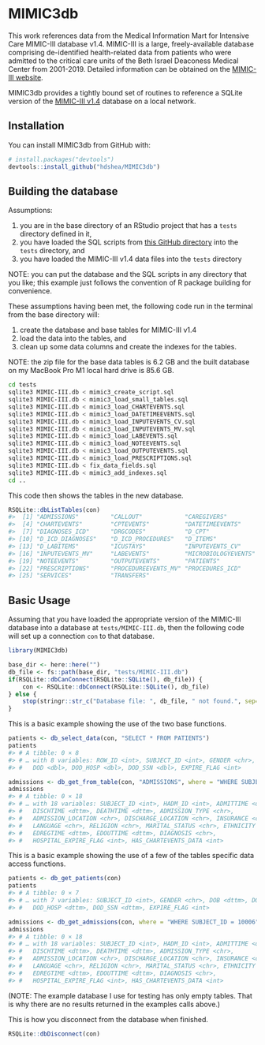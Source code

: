 
<!-- README.md is generated from README.Rmd. Please edit that file -->

# MIMIC3db

<!-- badges: start -->
<!-- badges: end -->

This work references data from the Medical Information Mart for
Intensive Care MIMIC-III database v1.4. MIMIC-III is a large,
freely-available database comprising de-identified health-related data
from patients who were admitted to the critical care units of the Beth
Israel Deaconess Medical Center from 2001-2019. Detailed information can
be obtained on the [MIMIC-III website](https://mimic.mit.edu/docs/iii/).

MIMIC3db provides a tightly bound set of routines to reference a SQLite
version of the [MIMIC-III
v1.4](https://physionet.org/content/mimiciii/1.4/) database on a local
network.

## Installation

You can install MIMIC3db from GitHub with:

``` r
# install.packages("devtools")
devtools::install_github("hdshea/MIMIC3db")
```

## Building the database

Assumptions:

1.  you are in the base directory of an RStudio project that has a
    `tests` directory defined in it,
2.  you have loaded the SQL scripts from [this GitHub
    directory](https://github.com/hdshea/MIMIC3db/tree/main/inst/sql)
    into the `tests` directory, and
3.  you have loaded the MIMIC-III v1.4 data files into the `tests`
    directory

NOTE: you can put the database and the SQL scripts in any directory that
you like; this example just follows the convention of R package building
for convenience.

These assumptions having been met, the following code run in the
terminal from the base directory will:

1.  create the database and base tables for MIMIC-III v1.4
2.  load the data into the tables, and
3.  clean up some data columns and create the indexes for the tables.

NOTE: the zip file for the base data tables is 6.2 GB and the built
database on my MacBook Pro M1 local hard drive is 85.6 GB.

``` bash
cd tests
sqlite3 MIMIC-III.db < mimic3_create_script.sql
sqlite3 MIMIC-III.db < mimic3_load_small_tables.sql
sqlite3 MIMIC-III.db < mimic3_load_CHARTEVENTS.sql
sqlite3 MIMIC-III.db < mimic3_load_DATETIMEEVENTS.sql
sqlite3 MIMIC-III.db < mimic3_load_INPUTEVENTS_CV.sql
sqlite3 MIMIC-III.db < mimic3_load_INPUTEVENTS_MV.sql
sqlite3 MIMIC-III.db < mimic3_load_LABEVENTS.sql
sqlite3 MIMIC-III.db < mimic3_load_NOTEEVENTS.sql
sqlite3 MIMIC-III.db < mimic3_load_OUTPUTEVENTS.sql
sqlite3 MIMIC-III.db < mimic3_load_PRESCRIPTIONS.sql
sqlite3 MIMIC-III.db < fix_data_fields.sql
sqlite3 MIMIC-III.db < mimic3_add_indexes.sql
cd ..
```

This code then shows the tables in the new database.

``` r
RSQLite::dbListTables(con)
#>  [1] "ADMISSIONS"         "CALLOUT"            "CAREGIVERS"        
#>  [4] "CHARTEVENTS"        "CPTEVENTS"          "DATETIMEEVENTS"    
#>  [7] "DIAGNOSES_ICD"      "DRGCODES"           "D_CPT"             
#> [10] "D_ICD_DIAGNOSES"    "D_ICD_PROCEDURES"   "D_ITEMS"           
#> [13] "D_LABITEMS"         "ICUSTAYS"           "INPUTEVENTS_CV"    
#> [16] "INPUTEVENTS_MV"     "LABEVENTS"          "MICROBIOLOGYEVENTS"
#> [19] "NOTEEVENTS"         "OUTPUTEVENTS"       "PATIENTS"          
#> [22] "PRESCRIPTIONS"      "PROCEDUREEVENTS_MV" "PROCEDURES_ICD"    
#> [25] "SERVICES"           "TRANSFERS"
```

## Basic Usage

Assuming that you have loaded the appropriate version of the MIMIC-III
database into a database at `tests/MIMIC-III.db`, then the following
code will set up a connection `con` to that database.

``` r
library(MIMIC3db)

base_dir <- here::here("")
db_file <- fs::path(base_dir, "tests/MIMIC-III.db")
if(RSQLite::dbCanConnect(RSQLite::SQLite(), db_file)) {
    con <- RSQLite::dbConnect(RSQLite::SQLite(), db_file)
} else {
    stop(stringr::str_c("Database file: ", db_file, " not found.", sep=""))
}
```

This is a basic example showing the use of the two base functions.

``` r
patients <- db_select_data(con, "SELECT * FROM PATIENTS")
patients
#> # A tibble: 0 × 8
#> # … with 8 variables: ROW_ID <int>, SUBJECT_ID <int>, GENDER <chr>, DOB <dbl>,
#> #   DOD <dbl>, DOD_HOSP <dbl>, DOD_SSN <dbl>, EXPIRE_FLAG <int>

admissions <- db_get_from_table(con, "ADMISSIONS", where = "WHERE SUBJECT_ID = 10006")
admissions
#> # A tibble: 0 × 18
#> # … with 18 variables: SUBJECT_ID <int>, HADM_ID <int>, ADMITTIME <dttm>,
#> #   DISCHTIME <dttm>, DEATHTIME <dttm>, ADMISSION_TYPE <chr>,
#> #   ADMISSION_LOCATION <chr>, DISCHARGE_LOCATION <chr>, INSURANCE <chr>,
#> #   LANGUAGE <chr>, RELIGION <chr>, MARITAL_STATUS <chr>, ETHNICITY <chr>,
#> #   EDREGTIME <dttm>, EDOUTTIME <dttm>, DIAGNOSIS <chr>,
#> #   HOSPITAL_EXPIRE_FLAG <int>, HAS_CHARTEVENTS_DATA <int>
```

This is a basic example showing the use of a few of the tables specific
data access functions.

``` r
patients <- db_get_patients(con)
patients
#> # A tibble: 0 × 7
#> # … with 7 variables: SUBJECT_ID <int>, GENDER <chr>, DOB <dttm>, DOD <dttm>,
#> #   DOD_HOSP <dttm>, DOD_SSN <dttm>, EXPIRE_FLAG <int>

admissions <- db_get_admissions(con, where = "WHERE SUBJECT_ID = 10006")
admissions
#> # A tibble: 0 × 18
#> # … with 18 variables: SUBJECT_ID <int>, HADM_ID <int>, ADMITTIME <dttm>,
#> #   DISCHTIME <dttm>, DEATHTIME <dttm>, ADMISSION_TYPE <chr>,
#> #   ADMISSION_LOCATION <chr>, DISCHARGE_LOCATION <chr>, INSURANCE <chr>,
#> #   LANGUAGE <chr>, RELIGION <chr>, MARITAL_STATUS <chr>, ETHNICITY <chr>,
#> #   EDREGTIME <dttm>, EDOUTTIME <dttm>, DIAGNOSIS <chr>,
#> #   HOSPITAL_EXPIRE_FLAG <int>, HAS_CHARTEVENTS_DATA <int>
```

(NOTE: The example database I use for testing has only empty tables.
That is why there are no results returned in the examples calls above.)

This is how you disconnect from the database when finished.

``` r
RSQLite::dbDisconnect(con)
```
